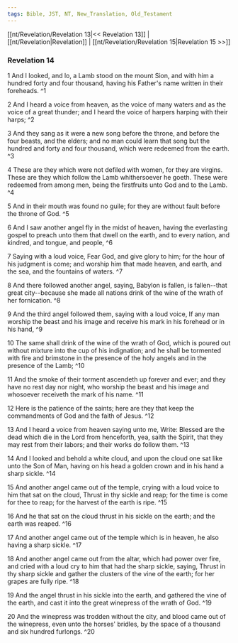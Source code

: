 ```yaml
---
tags: Bible, JST, NT, New_Translation, Old_Testament
---
```


[[nt/Revelation/Revelation 13|<< Revelation 13]] | [[nt/Revelation|Revelation]] | [[nt/Revelation/Revelation 15|Revelation 15 >>]]

### Revelation 14

1 And I looked, and lo, a Lamb stood on the mount Sion, and with him a hundred forty and four thousand, having his Father\'s name written in their foreheads.  ^1

2 And I heard a voice from heaven, as the voice of many waters and as the voice of a great thunder; and I heard the voice of harpers harping with their harps;  ^2

3 And they sang as it were a new song before the throne, and before the four beasts, and the elders; and no man could learn that song but the hundred and forty and four thousand, which were redeemed from the earth.  ^3

4 These are they which were not defiled with women, for they are virgins. These are they which follow the Lamb whithersoever he goeth. These were redeemed from among men, being the firstfruits unto God and to the Lamb.  ^4

5 And in their mouth was found no guile; for they are without fault before the throne of God.  ^5

6 And I saw another angel fly in the midst of heaven, having the everlasting gospel to preach unto them that dwell on the earth, and to every nation, and kindred, and tongue, and people,  ^6

7 Saying with a loud voice, Fear God, and give glory to him; for the hour of his judgment is come; and worship him that made heaven, and earth, and the sea, and the fountains of waters.  ^7

8 And there followed another angel, saying, Babylon is fallen, is fallen\--that great city\--because she made all nations drink of the wine of the wrath of her fornication.  ^8

9 And the third angel followed them, saying with a loud voice, If any man worship the beast and his image and receive his mark in his forehead or in his hand,  ^9

10 The same shall drink of the wine of the wrath of God, which is poured out without mixture into the cup of his indignation; and he shall be tormented with fire and brimstone in the presence of the holy angels and in the presence of the Lamb;  ^10

11 And the smoke of their torment ascendeth up forever and ever; and they have no rest day nor night, who worship the beast and his image and whosoever receiveth the mark of his name.  ^11

12 Here is the patience of the saints; here are they that keep the commandments of God and the faith of Jesus.  ^12

13 And I heard a voice from heaven saying unto me, Write: Blessed are the dead which die in the Lord from henceforth, yea, saith the Spirit, that they may rest from their labors; and their works do follow them.  ^13

14 And I looked and behold a white cloud, and upon the cloud one sat like unto the Son of Man, having on his head a golden crown and in his hand a sharp sickle.  ^14

15 And another angel came out of the temple, crying with a loud voice to him that sat on the cloud, Thrust in thy sickle and reap; for the time is come for thee to reap; for the harvest of the earth is ripe.  ^15

16 And he that sat on the cloud thrust in his sickle on the earth; and the earth was reaped.  ^16

17 And another angel came out of the temple which is in heaven, he also having a sharp sickle.  ^17

18 And another angel came out from the altar, which had power over fire, and cried with a loud cry to him that had the sharp sickle, saying, Thrust in thy sharp sickle and gather the clusters of the vine of the earth; for her grapes are fully ripe.  ^18

19 And the angel thrust in his sickle into the earth, and gathered the vine of the earth, and cast it into the great winepress of the wrath of God.  ^19

20 And the winepress was trodden without the city, and blood came out of the winepress, even unto the horses\' bridles, by the space of a thousand and six hundred furlongs.  ^20

 
